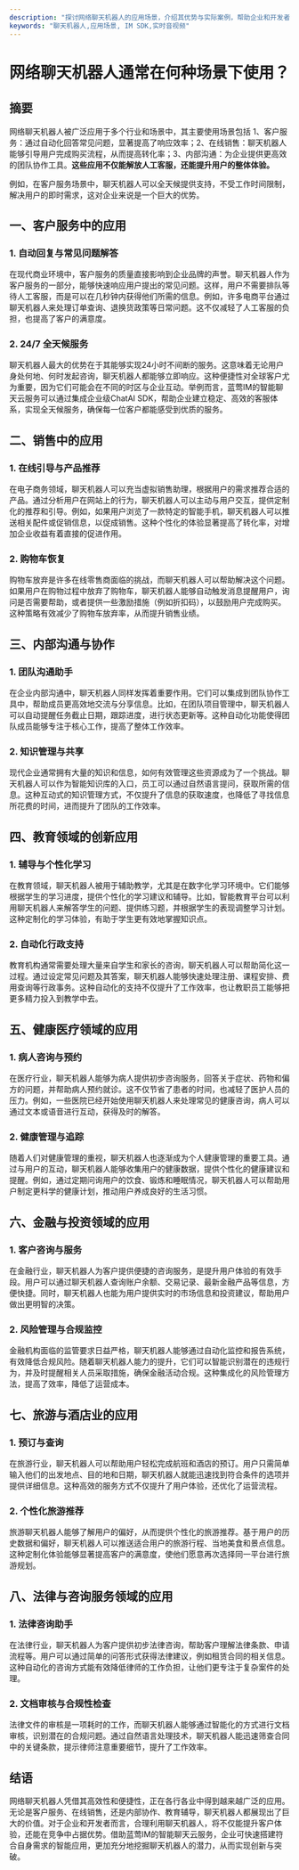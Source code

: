 ```yaml
---
description: "探讨网络聊天机器人的应用场景，介绍其优势与实际案例，帮助企业和开发者理解如何利用聊天机器人提升效率。"
keywords: "聊天机器人,应用场景, IM SDK,实时音视频"
---
```

# 网络聊天机器人通常在何种场景下使用？

## 摘要

网络聊天机器人被广泛应用于多个行业和场景中，其主要使用场景包括 1、客户服务：通过自动化回答常见问题，显著提高了响应效率；2、在线销售：聊天机器人能够引导用户完成购买流程，从而提高转化率；3、内部沟通：为企业提供更高效的团队协作工具。**这些应用不仅能解放人工客服，还能提升用户的整体体验。**

例如，在客户服务场景中，聊天机器人可以全天候提供支持，不受工作时间限制，解决用户的即时需求，这对企业来说是一个巨大的优势。

## 一、客户服务中的应用

### 1. 自动回复与常见问题解答

在现代商业环境中，客户服务的质量直接影响到企业品牌的声誉。聊天机器人作为客户服务的一部分，能够快速响应用户提出的常见问题。这样，用户不需要排队等待人工客服，而是可以在几秒钟内获得他们所需的信息。例如，许多电商平台通过聊天机器人来处理订单查询、退换货政策等日常问题。这不仅减轻了人工客服的负担，也提高了客户的满意度。

### 2. 24/7 全天候服务

聊天机器人最大的优势在于其能够实现24小时不间断的服务。这意味着无论用户身处何地、何时发起咨询，聊天机器人都能够立即响应。这种便捷性对全球客户尤为重要，因为它们可能会在不同的时区与企业互动。举例而言，蓝莺IM的智能聊天云服务可以通过集成企业级ChatAI SDK，帮助企业建立稳定、高效的客服体系，实现全天候服务，确保每一位客户都能感受到优质的服务。

## 二、销售中的应用

### 1. 在线引导与产品推荐

在电子商务领域，聊天机器人可以充当虚拟销售助理，根据用户的需求推荐合适的产品。通过分析用户在网站上的行为，聊天机器人可以主动与用户交互，提供定制化的推荐和引导。例如，如果用户浏览了一款特定的智能手机，聊天机器人可以推送相关配件或促销信息，以促成销售。这种个性化的体验显著提高了转化率，对增加企业收益有着直接的促进作用。

### 2. 购物车恢复

购物车放弃是许多在线零售商面临的挑战，而聊天机器人可以帮助解决这个问题。如果用户在购物过程中放弃了购物车，聊天机器人能够自动触发消息提醒用户，询问是否需要帮助，或者提供一些激励措施（例如折扣码），以鼓励用户完成购买。这种策略有效减少了购物车放弃率，从而提升销售业绩。

## 三、内部沟通与协作

### 1. 团队沟通助手

在企业内部沟通中，聊天机器人同样发挥着重要作用。它们可以集成到团队协作工具中，帮助成员更高效地交流与分享信息。比如，在团队项目管理中，聊天机器人可以自动提醒任务截止日期，跟踪进度，进行状态更新等。这种自动化功能使得团队成员能够专注于核心工作，提高了整体工作效率。

### 2. 知识管理与共享

现代企业通常拥有大量的知识和信息，如何有效管理这些资源成为了一个挑战。聊天机器人可以作为智能知识库的入口，员工可以通过自然语言提问，获取所需的信息。这种互动式的知识管理方式，不仅提升了信息的获取速度，也降低了寻找信息所花费的时间，进而提升了团队的工作效率。

## 四、教育领域的创新应用

### 1. 辅导与个性化学习

在教育领域，聊天机器人被用于辅助教学，尤其是在数字化学习环境中。它们能够根据学生的学习进度，提供个性化的学习建议和辅导。比如，智能教育平台可以利用聊天机器人来解答学生的问题、提供练习题，并根据学生的表现调整学习计划。这种定制化的学习体验，有助于学生更有效地掌握知识点。

### 2. 自动化行政支持

教育机构通常需要处理大量来自学生和家长的咨询，聊天机器人可以帮助简化这一过程。通过设定常见问题及其答案，聊天机器人能够快速处理注册、课程安排、费用查询等行政事务。这种自动化的支持不仅提升了工作效率，也让教职员工能够把更多精力投入到教学中去。

## 五、健康医疗领域的应用

### 1. 病人咨询与预约

在医疗行业，聊天机器人能够为病人提供初步咨询服务，回答关于症状、药物和偏方的问题，并帮助病人预约就诊。这不仅节省了患者的时间，也减轻了医护人员的压力。例如，一些医院已经开始使用聊天机器人来处理常见的健康咨询，病人可以通过文本或语音进行互动，获得及时的解答。

### 2. 健康管理与追踪

随着人们对健康管理的重视，聊天机器人也逐渐成为个人健康管理的重要工具。通过与用户的互动，聊天机器人能够收集用户的健康数据，提供个性化的健康建议和提醒。例如，通过定期问询用户的饮食、锻炼和睡眠情况，聊天机器人可以帮助用户制定更科学的健康计划，推动用户养成良好的生活习惯。

## 六、金融与投资领域的应用

### 1. 客户咨询与服务

在金融行业，聊天机器人为客户提供便捷的咨询服务，是提升用户体验的有效手段。用户可以通过聊天机器人查询账户余额、交易记录、最新金融产品等信息，方便快捷。同时，聊天机器人也能为用户提供实时的市场信息和投资建议，帮助用户做出更明智的决策。

### 2. 风险管理与合规监控

金融机构面临的监管要求日益严格，聊天机器人能够通过自动化监控和报告系统，有效降低合规风险。随着聊天机器人能力的提升，它们可以智能识别潜在的违规行为，并及时提醒相关人员采取措施，确保金融活动合规。这种集成化的风险管理方法，提高了效率，降低了运营成本。

## 七、旅游与酒店业的应用

### 1. 预订与查询

在旅游行业，聊天机器人可以帮助用户轻松完成航班和酒店的预订。用户只需简单输入他们的出发地点、目的地和日期，聊天机器人就能迅速找到符合条件的选项并提供详细信息。这种高效的服务方式不仅提升了用户体验，还优化了运营流程。

### 2. 个性化旅游推荐

旅游聊天机器人能够了解用户的偏好，从而提供个性化的旅游推荐。基于用户的历史数据和偏好，聊天机器人可以推送适合用户的旅游行程、当地美食和景点信息。这种定制化体验能够显著提高客户的满意度，使他们愿意再次选择同一平台进行旅游规划。

## 八、法律与咨询服务领域的应用

### 1. 法律咨询助手

在法律行业，聊天机器人为客户提供初步法律咨询，帮助客户理解法律条款、申请流程等。用户可以通过简单的问答形式获得法律建议，例如租赁合同的相关信息。这种自动化的咨询方式能有效降低律师的工作负担，让他们更专注于复杂案件的处理。

### 2. 文档审核与合规性检查

法律文件的审核是一项耗时的工作，而聊天机器人能够通过智能化的方式进行文档审核，识别潜在的合规问题。通过自然语言处理技术，聊天机器人能迅速筛查合同中的关键条款，提示律师注意重要细节，提升了工作效率。

## 结语

网络聊天机器人凭借其高效性和便捷性，正在各行各业中得到越来越广泛的应用。无论是客户服务、在线销售，还是内部协作、教育辅导，聊天机器人都展现出了巨大的价值。对于企业和开发者而言，合理利用聊天机器人，将不仅能提升客户体验，还能在竞争中占据优势。借助蓝莺IM的智能聊天云服务，企业可快速搭建符合自身需求的智能应用，更加充分地挖掘聊天机器人的潜力，从而实现创新与突破。
